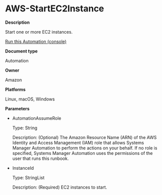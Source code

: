# AWS\-StartEC2Instance<a name="automation-aws-startec2instance"></a>

**Description**

Start one or more EC2 instances\.

[Run this Automation \(console\)](https://console.aws.amazon.com/systems-manager/automation/execute/AWS-StartEC2Instance)

**Document type**

Automation

**Owner**

Amazon

**Platforms**

Linux, macOS, Windows

**Parameters**
+ AutomationAssumeRole

  Type: String

  Description: \(Optional\) The Amazon Resource Name \(ARN\) of the AWS Identity and Access Management \(IAM\) role that allows Systems Manager Automation to perform the actions on your behalf\. If no role is specified, Systems Manager Automation uses the permissions of the user that runs this runbook\.
+ InstanceId

  Type: StringList

  Description: \(Required\) EC2 instances to start\.